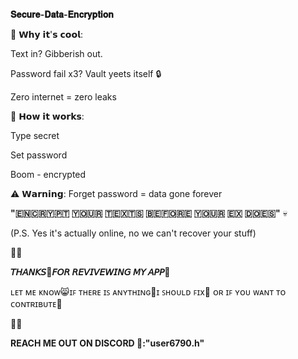 **𝐒𝐞𝐜𝐮𝐫𝐞-𝐃𝐚𝐭𝐚-𝐄𝐧𝐜𝐫𝐲𝐩𝐭𝐢𝐨𝐧**


🚀 𝗪𝗵𝘆 𝗶𝘁'𝘀 𝗰𝗼𝗼𝗹:

Text in? Gibberish out.

Password fail x3? Vault yeets itself 🔒

Zero internet = zero leaks

📲 𝗛𝗼𝘄 𝗶𝘁 𝘄𝗼𝗿𝗸𝘀:

Type secret

Set password

Boom - encrypted

⚠️ 𝗪𝗮𝗿𝗻𝗶𝗻𝗴: Forget password = data gone forever

**"​🇪​​🇳​​🇨​​🇷​​🇾​​🇵​​🇹​ ​🇾​​🇴​​🇺​​🇷​ ​🇹​​🇪​​🇽​​🇹​​🇸​ ​🇧​​🇪​​🇫​​🇴​​🇷​​🇪​ ​🇾​​🇴​​🇺​​🇷​ ​🇪​​🇽​ ​🇩​​🇴​​🇪​​🇸"** 💀

(P.S. Yes it's actually online, no we can't recover your stuff) 


💮💮


**𝘛𝘏𝘈𝘕𝘒𝘚🩷𝘍𝘖𝘙 𝘙𝘌𝘝𝘐𝘝𝘌𝘞𝘐𝘕𝘎 𝘔𝘠 𝘈𝘗𝘗💙**


ʟᴇᴛ ᴍᴇ ᴋɴᴏᴡ😸ɪꜰ ᴛʜᴇʀᴇ ɪꜱ ᴀɴʏᴛʜɪɴɢ👾ɪ ꜱʜᴏᴜʟᴅ ꜰɪx💪 ᴏʀ ɪꜰ ʏᴏᴜ ᴡᴀɴᴛ ᴛᴏ ᴄᴏɴᴛʀɪʙᴜᴛᴇ🌟


💮💮

**REACH ME OUT ON DISCORD 👾:"user6790.h"**
